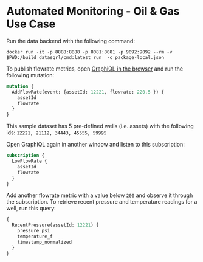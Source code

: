 # Automated Monitoring - Oil & Gas Use Case

Run the data backend with the following command:

`docker run -it -p 8888:8888 -p 8081:8081 -p 9092:9092 --rm -v $PWD:/build datasqrl/cmd:latest run  -c package-local.json `

To publish flowrate metrics, open [GraphiQL in the browser](http://localhost:8888/v1/graphiql/) and run the following mutation:

```graphql
mutation {
  AddFlowRate(event: {assetId: 12221, flowrate: 220.5 }) {
    assetId
    flowrate
  }
}
```

This sample dataset has 5 pre-defined wells (i.e. assets) with the following ids:
`12221, 21112, 34443, 45555, 59995`

Open GraphiQL again in another window and listen to this subscription:
```graphql
subscription {
  LowFlowRate {
    assetId
    flowrate
  }
}
```

Add another flowrate metric with a value below `200` and observe it through the subscription.
To retrieve recent pressure and temperature readings for a well, run this query:
```graphql
{
  RecentPressure(assetId: 12221) {
    pressure_psi
    temperature_f
    timestamp_normalized
  }
}
```
